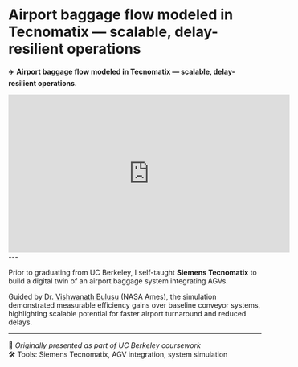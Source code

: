 # Airport baggage flow modeled in Tecnomatix — scalable, delay-resilient operations

✈️ **Airport baggage flow modeled in Tecnomatix — scalable, delay-resilient operations.**

<iframe src="https://www.youtube.com/watch?v=7qntLauB2-M" 
        width="560" height="315" 
        frameborder="0" 
        allowfullscreen></iframe>
---

Prior to graduating from UC Berkeley, I self-taught **Siemens Tecnomatix** to build a digital twin of an airport baggage system integrating AGVs.

Guided by Dr. [Vishwanath Bulusu](https://www.nasa.gov/ames) (NASA Ames), the simulation demonstrated measurable efficiency gains over baseline conveyor systems, highlighting scalable potential for faster airport turnaround and reduced delays.

---

📌 _Originally presented as part of UC Berkeley coursework_  
🛠️ Tools: Siemens Tecnomatix, AGV integration, system simulation
